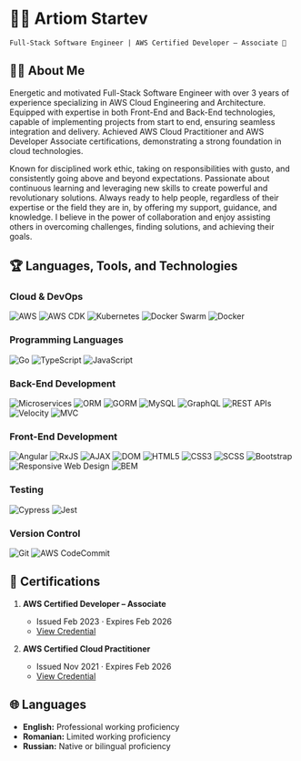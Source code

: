 # 🧑‍💻 Artiom Startev
`Full-Stack Software Engineer | AWS Certified Developer – Associate 🚀`

## :man_scientist: About Me
Energetic and motivated Full-Stack Software Engineer with over 3 years of experience specializing in AWS Cloud Engineering and Architecture. Equipped with expertise in both Front-End and Back-End technologies, capable of implementing projects from start to end, ensuring seamless integration and delivery. Achieved AWS Cloud Practitioner and AWS Developer Associate certifications, demonstrating a strong foundation in cloud technologies.

Known for disciplined work ethic, taking on responsibilities with gusto, and consistently going above and beyond expectations. Passionate about continuous learning and leveraging new skills to create powerful and revolutionary solutions. Always ready to help people, regardless of their expertise or the field they are in, by offering my support, guidance, and knowledge. I believe in the power of collaboration and enjoy assisting others in overcoming challenges, finding solutions, and achieving their goals.

## :trophy:	 Languages, Tools, and Technologies
### Cloud & DevOps
![AWS](https://img.shields.io/badge/AWS-232F3E?style=for-the-badge&logo=amazon-aws&logoColor=white)  ![AWS CDK](https://img.shields.io/badge/AWS_CDK-FF9900?style=for-the-badge&logo=amazon-aws&logoColor=white)  ![Kubernetes](https://img.shields.io/badge/Kubernetes-326CE5?style=for-the-badge&logo=kubernetes&logoColor=white)  ![Docker Swarm](https://img.shields.io/badge/Docker_Swarm-2496ED?style=for-the-badge&logo=docker&logoColor=white)   ![Docker](https://img.shields.io/badge/Docker-2496ED?style=for-the-badge&logo=docker&logoColor=white)

### Programming Languages
![Go](https://img.shields.io/badge/Go-00ADD8?style=for-the-badge&logo=go&logoColor=white)   ![TypeScript](https://img.shields.io/badge/TypeScript-007ACC?style=for-the-badge&logo=typescript&logoColor=white)   ![JavaScript](https://img.shields.io/badge/JavaScript-F7DF1E?style=for-the-badge&logo=javascript&logoColor=black)

### Back-End Development
![Microservices](https://img.shields.io/badge/Microservices-007ACC?style=for-the-badge&logo=microservices&logoColor=white)   ![ORM](https://img.shields.io/badge/ORM-4479A1?style=for-the-badge&logo=database&logoColor=white)   ![GORM](https://img.shields.io/badge/GORM-4479A1?style=for-the-badge&logo=go&logoColor=white)   ![MySQL](https://img.shields.io/badge/MySQL-4479A1?style=for-the-badge&logo=mysql&logoColor=white)   ![GraphQL](https://img.shields.io/badge/GraphQL-E10098?style=for-the-badge&logo=graphql&logoColor=white)   ![REST APIs](https://img.shields.io/badge/REST_APIs-FF6C37?style=for-the-badge&logo=rest&logoColor=white)   ![Velocity](https://img.shields.io/badge/Velocity_Template_Language-333333?style=for-the-badge&logo=apache-maven&logoColor=white)   ![MVC](https://img.shields.io/badge/MVC-007ACC?style=for-the-badge&logo=mvc&logoColor=white)

### Front-End Development
![Angular](https://img.shields.io/badge/Angular-DD0031?style=for-the-badge&logo=angular&logoColor=white)   ![RxJS](https://img.shields.io/badge/RxJS-B7178C?style=for-the-badge&logo=reactivex&logoColor=white)   ![AJAX](https://img.shields.io/badge/AJAX-0081CB?style=for-the-badge&logo=ajax&logoColor=white)   ![DOM](https://img.shields.io/badge/DOM-FF6C37?style=for-the-badge&logo=html5&logoColor=white)   ![HTML5](https://img.shields.io/badge/HTML5-E34F26?style=for-the-badge&logo=html5&logoColor=white)   ![CSS3](https://img.shields.io/badge/CSS3-1572B6?style=for-the-badge&logo=css3&logoColor=white)   ![SCSS](https://img.shields.io/badge/SCSS-CC6699?style=for-the-badge&logo=sass&logoColor=white)   ![Bootstrap](https://img.shields.io/badge/Bootstrap-563D7C?style=for-the-badge&logo=bootstrap&logoColor=white)   ![Responsive Web Design](https://img.shields.io/badge/Responsive_Web_Design-E34F26?style=for-the-badge&logo=html5&logoColor=white)   ![BEM](https://img.shields.io/badge/BEM-000000?style=for-the-badge&logo=bem&logoColor=white)

### Testing
![Cypress](https://img.shields.io/badge/Cypress-17202C?style=for-the-badge&logo=cypress&logoColor=white)   ![Jest](https://img.shields.io/badge/Jest-C21325?style=for-the-badge&logo=jest&logoColor=white)

### Version Control
![Git](https://img.shields.io/badge/Git-F05032?style=for-the-badge&logo=git&logoColor=white)   ![AWS CodeCommit](https://img.shields.io/badge/AWS_CodeCommit-FF9900?style=for-the-badge&logo=amazon-aws&logoColor=white)

## 📜 Certifications
1. **AWS Certified Developer – Associate**
   - Issued Feb 2023 · Expires Feb 2026
   - [View Credential](https://www.credly.com/badges/15801f9f-807e-4ec5-845c-29931c6fa8e8/linked_in_profile)

2. **AWS Certified Cloud Practitioner**
   - Issued Nov 2021 · Expires Feb 2026
   - [View Credential](https://www.credly.com/badges/794f6f6b-b104-4529-9d67-fd6ef85a27a3/linked_in_profile)

## 🌐 Languages
* **English:** Professional working proficiency
* **Romanian:** Limited working proficiency
* **Russian:** Native or bilingual proficiency
